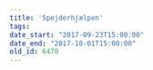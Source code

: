 ```yaml
---
title: 'Spejderhjælpen'
tags:
date_start: "2017-09-23T15:00:00"
date_end: "2017-10-01T15:00:00"
old_id: 6470
---
```

